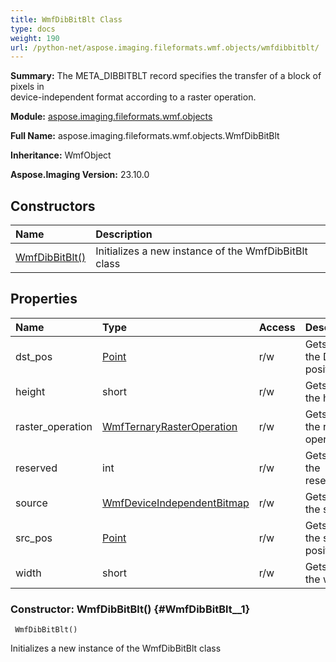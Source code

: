 ```yaml
---
title: WmfDibBitBlt Class
type: docs
weight: 190
url: /python-net/aspose.imaging.fileformats.wmf.objects/wmfdibbitblt/
---
```


**Summary:** The META_DIBBITBLT record specifies the transfer of a block of pixels in<br/>                device-independent format according to a raster operation.

**Module:** [aspose.imaging.fileformats.wmf.objects](/imaging/python-net/aspose.imaging.fileformats.wmf.objects/)

**Full Name:** aspose.imaging.fileformats.wmf.objects.WmfDibBitBlt

**Inheritance:** WmfObject

**Aspose.Imaging Version:** 23.10.0

## **Constructors**
| **Name** | **Description** |
| :- | :- |
| [WmfDibBitBlt()](#WmfDibBitBlt__1) | Initializes a new instance of the WmfDibBitBlt class |
## **Properties**
| **Name** | **Type** | **Access** | **Description** |
| :- | :- | :- | :- |
| dst_pos | [Point](/imaging/python-net/aspose.imaging/point) | r/w | Gets or sets the DST position. |
| height | short | r/w | Gets or sets the height. |
| raster_operation | [WmfTernaryRasterOperation](/imaging/python-net/aspose.imaging.fileformats.wmf.consts/wmfternaryrasteroperation/) | r/w | Gets or sets the raster operation. |
| reserved | int | r/w | Gets or sets the reserved. |
| source | [WmfDeviceIndependentBitmap](/imaging/python-net/aspose.imaging.fileformats.wmf.objects/wmfdeviceindependentbitmap) | r/w | Gets or sets the source. |
| src_pos | [Point](/imaging/python-net/aspose.imaging/point) | r/w | Gets or sets the source position. |
| width | short | r/w | Gets or sets the width. |


### Constructor: WmfDibBitBlt() {#WmfDibBitBlt__1}


```
 WmfDibBitBlt() 
```

Initializes a new instance of the WmfDibBitBlt class

